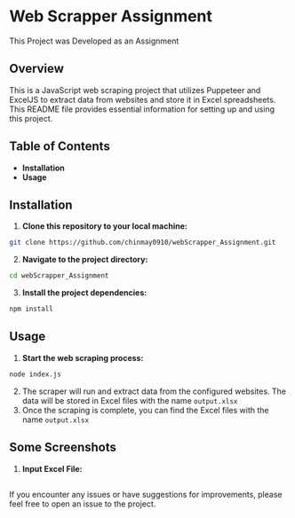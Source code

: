 # Web Scrapper Assignment
This Project was Developed as an Assignment
## Overview
This is a JavaScript web scraping project that utilizes Puppeteer and ExcelJS to extract data from websites and store it in Excel spreadsheets. This README file provides essential information for setting up and using this project.

## Table of Contents
- **Installation**
- **Usage**

## Installation
1. **Clone this repository to your local machine:**
```bash
git clone https://github.com/chinmay0910/webScrapper_Assignment.git
```
2. **Navigate to the project directory:**
```bash
cd webScrapper_Assignment
```
3. **Install the project dependencies:**
```bash
npm install
```
## Usage
1. **Start the web scraping process:**
```bash
node index.js
```
2. The scraper will run and extract data from the configured websites. The data will be stored in Excel files with the name `output.xlsx`
3. Once the scraping is complete, you can find the Excel files with the name `output.xlsx`

## Some Screenshots
1. **Input Excel File:**


##
If you encounter any issues or have suggestions for improvements, please feel free to open an issue to the project.
